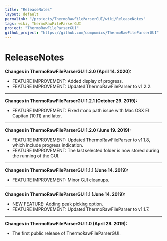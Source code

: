 ```yaml
---
title: "ReleaseNotes"
layout: default
permalink: "/projects/ThermoRawFileParserGUI/wiki/ReleaseNotes"
tags: wiki, ThermoRawFileParserGUI
project: "ThermoRawFileParserGUI"
github_project: "https://github.com/compomics/ThermoRawFileParserGUI"
---
```


# ReleaseNotes

**Changes in ThermoRawFileParserGUI 1.3.0 (April 14. 2020):**

  * FEATURE IMPROVEMENT: Added display of progress.
  * FEATURE IMPROVEMENT: Updated ThermoRawFileParser to v1.2.2.

---

**Changes in ThermoRawFileParserGUI 1.2.1 (October 29. 2019):**

  * FEATURE IMPROVEMENT: Fixed mono path issue with Mac OSX El Capitan (10.11) and later.

---

**Changes in ThermoRawFileParserGUI 1.2.0 (June 19. 2019):**

  * FEATURE IMPROVEMENT: Updated ThermoRawFileParser to v1.1.8, which include progress indication.
  * FEATURE IMPROVEMENT: The last selected folder is now stored during the running of the GUI.

---

**Changes in ThermoRawFileParserGUI 1.1.1 (June 14. 2019):**

  * FEATURE IMPROVEMENT: Minor GUI cleanups.

---

**Changes in ThermoRawFileParserGUI 1.1 (June 14. 2019):**

  * NEW FEATURE: Adding peak picking option.
  * FEATURE IMPROVEMENT: Updated ThermoRawFileParser to v1.1.7.

---

**Changes in ThermoRawFileParserGUI 1.0 (April 29. 2019):**

  * The first public release of ThermoRawFileParserGUI.
